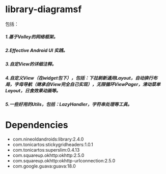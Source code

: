 # library-diagramsf
包括：   
##### 1.基于Volley的网络框架。  
##### 2.Effective Android UI 实践。   
##### 3.自定View的详细注释。   
##### 4.自定义View（在widget包下），包括：下拉刷新通用Layout，自动换行布局，字母导航（继承自View完全自己实现），无限循环ViewPager，滑动菜单Layout，日食效果动画等。   
##### 5.一些好用的Utils，包括：LazyHandler，字符串处理等工具。

# Dependencies
- com.nineoldandroids:library:2.4.0
- com.tonicartos:stickygridheaders:1.0.1
- com.tonicartos:superslim:0.4.13
- com.squareup.okhttp:okhttp:2.5.0
- com.squareup.okhttp:okhttp-urlconnection:2.5.0
- com.google.guava:guava:18.0
